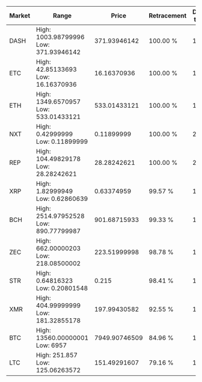 | Market | Range | Price| Retracement | Doubles to 50% |
| --- | --- | --- | --- | --- |
| DASH | High: 1003.98799996<br />Low: 371.93946142 | 371.93946142 | 100.00 % | 1.85 |
| ETC | High: 42.85133693<br />Low: 16.16370936 | 16.16370936 | 100.00 % | 1.83 |
| ETH | High: 1349.6570957<br />Low: 533.01433121 | 533.01433121 | 100.00 % | 1.77 |
| NXT | High: 0.42999999<br />Low: 0.11899999 | 0.11899999 | 100.00 % | 2.31 |
| REP | High: 104.49829178<br />Low: 28.28242621 | 28.28242621 | 100.00 % | 2.35 |
| XRP | High: 1.82999949<br />Low: 0.62860639 | 0.63374959 | 99.57 % | 1.94 |
| BCH | High: 2514.97952528<br />Low: 890.77799987 | 901.68715933 | 99.33 % | 1.89 |
| ZEC | High: 662.00000203<br />Low: 218.08500002 | 223.51999998 | 98.78 % | 1.97 |
| STR | High: 0.64816323<br />Low: 0.20801548 | 0.215 | 98.41 % | 1.99 |
| XMR | High: 404.99999999<br />Low: 181.32855178 | 197.99430582 | 92.55 % | 1.48 |
| BTC | High: 13560.00000001<br />Low: 6957 | 7949.90746509 | 84.96 % | 1.29 |
| LTC | High: 251.857<br />Low: 125.06263572 | 151.49291607 | 79.16 % | 1.24 |
